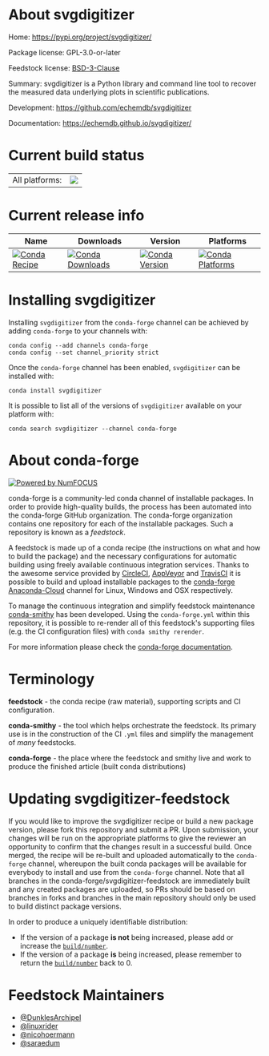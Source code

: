 About svgdigitizer
==================

Home: https://pypi.org/project/svgdigitizer/

Package license: GPL-3.0-or-later

Feedstock license: [BSD-3-Clause](https://github.com/conda-forge/svgdigitizer-feedstock/blob/main/LICENSE.txt)

Summary: svgdigitizer is a Python library and command line tool to recover the measured data underlying plots in scientific publications.

Development: https://github.com/echemdb/svgdigitizer

Documentation: https://echemdb.github.io/svgdigitizer/

Current build status
====================


<table><tr><td>All platforms:</td>
    <td>
      <a href="https://dev.azure.com/conda-forge/feedstock-builds/_build/latest?definitionId=15321&branchName=main">
        <img src="https://dev.azure.com/conda-forge/feedstock-builds/_apis/build/status/svgdigitizer-feedstock?branchName=main">
      </a>
    </td>
  </tr>
</table>

Current release info
====================

| Name | Downloads | Version | Platforms |
| --- | --- | --- | --- |
| [![Conda Recipe](https://img.shields.io/badge/recipe-svgdigitizer-green.svg)](https://anaconda.org/conda-forge/svgdigitizer) | [![Conda Downloads](https://img.shields.io/conda/dn/conda-forge/svgdigitizer.svg)](https://anaconda.org/conda-forge/svgdigitizer) | [![Conda Version](https://img.shields.io/conda/vn/conda-forge/svgdigitizer.svg)](https://anaconda.org/conda-forge/svgdigitizer) | [![Conda Platforms](https://img.shields.io/conda/pn/conda-forge/svgdigitizer.svg)](https://anaconda.org/conda-forge/svgdigitizer) |

Installing svgdigitizer
=======================

Installing `svgdigitizer` from the `conda-forge` channel can be achieved by adding `conda-forge` to your channels with:

```
conda config --add channels conda-forge
conda config --set channel_priority strict
```

Once the `conda-forge` channel has been enabled, `svgdigitizer` can be installed with:

```
conda install svgdigitizer
```

It is possible to list all of the versions of `svgdigitizer` available on your platform with:

```
conda search svgdigitizer --channel conda-forge
```


About conda-forge
=================

[![Powered by
NumFOCUS](https://img.shields.io/badge/powered%20by-NumFOCUS-orange.svg?style=flat&colorA=E1523D&colorB=007D8A)](https://numfocus.org)

conda-forge is a community-led conda channel of installable packages.
In order to provide high-quality builds, the process has been automated into the
conda-forge GitHub organization. The conda-forge organization contains one repository
for each of the installable packages. Such a repository is known as a *feedstock*.

A feedstock is made up of a conda recipe (the instructions on what and how to build
the package) and the necessary configurations for automatic building using freely
available continuous integration services. Thanks to the awesome service provided by
[CircleCI](https://circleci.com/), [AppVeyor](https://www.appveyor.com/)
and [TravisCI](https://travis-ci.com/) it is possible to build and upload installable
packages to the [conda-forge](https://anaconda.org/conda-forge)
[Anaconda-Cloud](https://anaconda.org/) channel for Linux, Windows and OSX respectively.

To manage the continuous integration and simplify feedstock maintenance
[conda-smithy](https://github.com/conda-forge/conda-smithy) has been developed.
Using the ``conda-forge.yml`` within this repository, it is possible to re-render all of
this feedstock's supporting files (e.g. the CI configuration files) with ``conda smithy rerender``.

For more information please check the [conda-forge documentation](https://conda-forge.org/docs/).

Terminology
===========

**feedstock** - the conda recipe (raw material), supporting scripts and CI configuration.

**conda-smithy** - the tool which helps orchestrate the feedstock.
                   Its primary use is in the construction of the CI ``.yml`` files
                   and simplify the management of *many* feedstocks.

**conda-forge** - the place where the feedstock and smithy live and work to
                  produce the finished article (built conda distributions)


Updating svgdigitizer-feedstock
===============================

If you would like to improve the svgdigitizer recipe or build a new
package version, please fork this repository and submit a PR. Upon submission,
your changes will be run on the appropriate platforms to give the reviewer an
opportunity to confirm that the changes result in a successful build. Once
merged, the recipe will be re-built and uploaded automatically to the
`conda-forge` channel, whereupon the built conda packages will be available for
everybody to install and use from the `conda-forge` channel.
Note that all branches in the conda-forge/svgdigitizer-feedstock are
immediately built and any created packages are uploaded, so PRs should be based
on branches in forks and branches in the main repository should only be used to
build distinct package versions.

In order to produce a uniquely identifiable distribution:
 * If the version of a package **is not** being increased, please add or increase
   the [``build/number``](https://docs.conda.io/projects/conda-build/en/latest/resources/define-metadata.html#build-number-and-string).
 * If the version of a package **is** being increased, please remember to return
   the [``build/number``](https://docs.conda.io/projects/conda-build/en/latest/resources/define-metadata.html#build-number-and-string)
   back to 0.

Feedstock Maintainers
=====================

* [@DunklesArchipel](https://github.com/DunklesArchipel/)
* [@linuxrider](https://github.com/linuxrider/)
* [@nicohoermann](https://github.com/nicohoermann/)
* [@saraedum](https://github.com/saraedum/)


